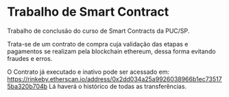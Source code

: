 # Trabalho de Smart Contract
Trabalho de conclusão do curso de Smart Contracts da PUC/SP.

Trata-se de um contrato de compra cuja validação das etapas e pagamentos se realizam pela blockchain ethereum, dessa forma
evitando fraudes e erros.

O Contrato já executado e inativo pode ser acessado em:
https://rinkeby.etherscan.io/address/0x2dd034a25a9926038966b1ec735175ba320b704b
Lá haverá o histórico de todas as transferências.


